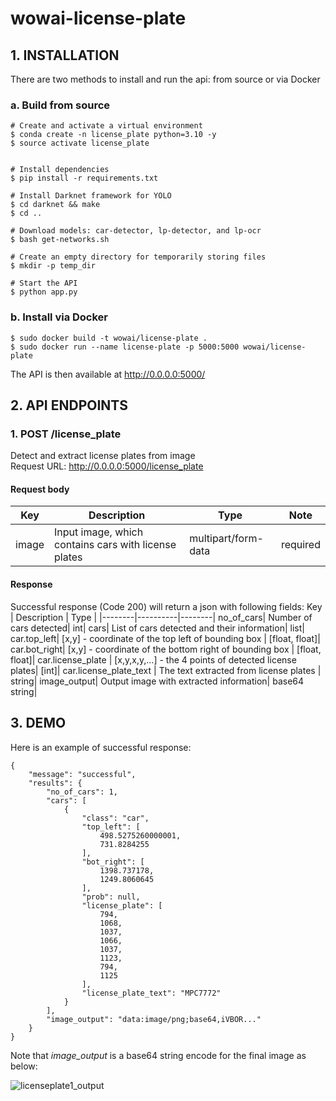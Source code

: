 ﻿# wowai-license-plate
## 1. INSTALLATION
There are two methods to install and run the api: from source or via Docker
### a. Build from source
```
# Create and activate a virtual environment
$ conda create -n license_plate python=3.10 -y
$ source activate license_plate
 

# Install dependencies
$ pip install -r requirements.txt

# Install Darknet framework for YOLO
$ cd darknet && make
$ cd ..
  
# Download models: car-detector, lp-detector, and lp-ocr
$ bash get-networks.sh

# Create an empty directory for temporarily storing files
$ mkdir -p temp_dir

# Start the API
$ python app.py
```

### b. Install via Docker
```
$ sudo docker build -t wowai/license-plate .
$ sudo docker run --name license-plate -p 5000:5000 wowai/license-plate
```
The API is then available at http://0.0.0.0:5000/

## 2. API ENDPOINTS
### 1. POST /license_plate
Detect and extract license plates from image <br/>
Request URL: http://0.0.0.0:5000/license_plate <br/>
#### Request body
Key | Description | Type | Note
|--------|----------|--------|--------|
image| Input image, which contains cars with license plates| multipart/form-data| required|

#### Response
Successful response (Code 200) will return a json with following fields:
Key | Description | Type |
|--------|----------|--------|
no_of_cars| Number of cars detected| int|
cars| List of cars detected and their information| list| 
car.top_left| [x,y] - coordinate of the top left of bounding box | [float, float]|
car.bot_right| [x,y] - coordinate of the bottom right of bounding box | [float, float]|
car.license_plate | [x,y,x,y,...] - the 4 points of detected license plates| [int]|
car.license_plate_text | The text extracted from license plates | string|
image_output| Output image with extracted information| base64 string|

## 3. DEMO
Here is an example of successful response:
```
{
    "message": "successful",
    "results": {
        "no_of_cars": 1,
        "cars": [
            {
                "class": "car",
                "top_left": [
                    498.5275260000001,
                    731.8284255
                ],
                "bot_right": [
                    1398.737178,
                    1249.8060645
                ],
                "prob": null,
                "license_plate": [
                    794,
                    1068,
                    1037,
                    1066,
                    1037,
                    1123,
                    794,
                    1125
                ],
                "license_plate_text": "MPC7772"
            }
        ],
        "image_output": "data:image/png;base64,iVBOR..."
    }
}
```
Note that *image_output* is a base64 string encode for the final image as below:

![licenseplate1_output](https://user-images.githubusercontent.com/79528257/200648494-271f1d53-7181-43f3-a6ea-1a6796870163.png)
